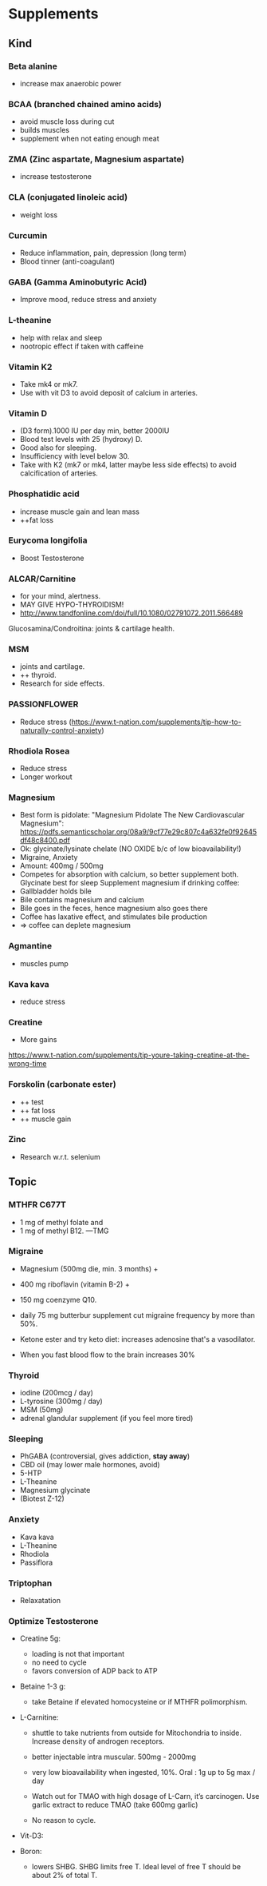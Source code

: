 # Supplements

## Kind

### Beta alanine

- increase max anaerobic power

### BCAA (branched chained amino acids)

- avoid muscle loss during cut
- builds muscles
- supplement when not eating enough meat

### ZMA (Zinc aspartate, Magnesium aspartate)

- increase testosterone

### CLA (conjugated linoleic acid)

- weight loss

### Curcumin

- Reduce inflammation, pain, depression (long term)
- Blood tinner (anti-coagulant)

### GABA (Gamma Aminobutyric Acid)

- Improve mood, reduce stress and anxiety

### L-theanine

- help with relax and sleep
- nootropic effect if taken with caffeine

### Vitamin K2

- Take mk4 or mk7.
- Use with vit D3 to avoid deposit of calcium in arteries.

### Vitamin D

- (D3 form).1000 IU per day min, better 2000IU
- Blood test levels with 25 (hydroxy) D.
- Good also for sleeping.
- Insufficiency with level below 30.
- Take with K2 (mk7 or mk4, latter maybe less side effects) to avoid calcification of arteries.

### Phosphatidic acid

- increase muscle gain and lean mass
- ++fat loss

### Eurycoma longifolia

- Boost Testosterone

### ALCAR/Carnitine

- for your mind, alertness.
- MAY GIVE HYPO-THYROIDISM!
- http://www.tandfonline.com/doi/full/10.1080/02791072.2011.566489

Glucosamina/Condroitina: joints & cartilage health.

### MSM

- joints and cartilage.
- ++ thyroid.
- Research for side effects.

### PASSIONFLOWER

- Reduce stress (https://www.t-nation.com/supplements/tip-how-to-naturally-control-anxiety)

### Rhodiola Rosea

- Reduce stress
- Longer workout

### Magnesium

- Best form is pidolate:  "Magnesium Pidolate The New Cardiovascular Magnesium":   https://pdfs.semanticscholar.org/08a9/9cf77e29c807c4a632fe0f92645df48c8400.pdf
- Ok: glycinate/lysinate chelate (NO OXIDE b/c of low bioavailability!)
- Migraine, Anxiety
- Amount: 400mg / 500mg
- Competes for absorption with calcium, so better supplement both.
Glycinate best for sleep
Supplement magnesium if drinking coffee:
- Gallbladder holds bile
- Bile contains magnesium and calcium
- Bile goes in the feces, hence magnesium also goes there
- Coffee has laxative effect, and stimulates bile production
-  => coffee can deplete magnesium

### Agmantine

- muscles pump

### Kava kava

- reduce stress

### Creatine

- More gains

https://www.t-nation.com/supplements/tip-youre-taking-creatine-at-the-wrong-time

### Forskolin (carbonate ester)

- ++ test
- ++ fat loss
- ++ muscle gain

### Zinc

- Research w.r.t. selenium

## Topic

### MTHFR C677T

- 1 mg of methyl folate and
- 1 mg of methyl B12.
—TMG

### Migraine

- Magnesium (500mg die, min. 3 months) +
- 400 mg riboflavin (vitamin B-2) +
- 150 mg coenzyme Q10.
- daily 75 mg butterbur supplement cut migraine frequency by more than 50%.

- Ketone ester and try keto diet: increases adenosine that's a vasodilator.
- When you fast blood flow to the brain increases 30%

### Thyroid

- iodine (200mcg / day)
- L-tyrosine (300mg / day)
- MSM (50mg)
- adrenal glandular supplement (if you feel more tired)

### Sleeping

- PhGABA (controversial, gives addiction, **stay away**)
- CBD oil (may lower male hormones, avoid)
- 5-HTP
- L-Theanine
- Magnesium glycinate
- (Biotest Z-12)

### Anxiety

- Kava kava
- L-Theanine
- Rhodiola
- Passiflora

### Triptophan

- Relaxatation

### Optimize Testosterone

- Creatine 5g:

  - loading is not that important
  - no need to cycle
  - favors conversion of ADP back to ATP

- Betaine 1-3 g:

  - take Betaine if elevated homocysteine or if MTHFR polimorphism.

- L-Carnitine:
  - shuttle to take nutrients from outside for Mitochondria to inside. Increase
    density of androgen receptors.
  - better injectable intra muscular. 500mg - 2000mg
  - very low bioavailability when ingested, 10%. Oral : 1g up to 5g max / day

  - Watch out for TMAO with high dosage of L-Carn, it’s carcinogen. Use garlic
    extract to reduce TMAO (take 600mg garlic)

  - No reason to cycle.

- Vit-D3:

- Boron:

  - lowers SHBG. SHBG limits free T. Ideal level of free T should be about 2%
    of total T.
